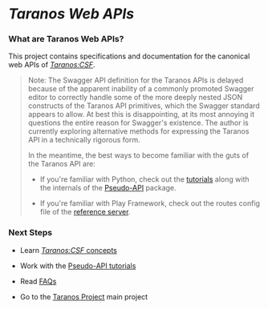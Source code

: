 # *Taranos Web APIs* #

### What are Taranos Web APIs?
This project contains specifications and documentation for the canonical web APIs of [_Taranos:CSF_](https://github.com/taranos/taranoscsf).

> Note:  The Swagger API definition for the Taranos APIs is delayed because of the apparent inability of a commonly
> promoted Swagger editor to correctly handle some of the more deeply nested JSON constructs of the Taranos API
> primitives, which the Swagger standard appears to allow.  At best this is disappointing, at its most annoying it
> questions the entire reason for Swagger's existence.  The author is currently exploring alternative methods for
> expressing the Taranos API in a technically rigorous form.
>
> In the meantime, the best ways to become familiar with the guts of the Taranos API are:
>
> - If you're familiar with Python, check out the [tutorials](https://github.com/taranos/taranoscsf/wiki/PAPI-Tutorials) along with the internals of the [Pseudo-API](https://github.com/taranos/taranoscsf-papi) package.
>
> - If you're familiar with Play Framework, check out the routes config file of the [reference server](https://github.com/taranos/taranoscsf-refserver).

### Next Steps

- Learn [_Taranos:CSF_ concepts](https://github.com/taranos/taranoscsf/wiki/Domain-Model-Concepts)

- Work with the [Pseudo-API tutorials](https://github.com/taranos/taranoscsf/wiki/PAPI-Tutorials)

- Read [FAQs](https://github.com/taranos/taranoscsf/wiki/FAQ)

- Go to the [Taranos Project](https://github.com/taranos/taranoscsf) main project 
 
